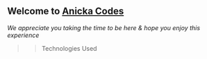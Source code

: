 ## Welcome to [Anicka Codes ]('#)

_We appreciate you taking the time to be here & hope you enjoy this experience_

>>Technologies Used